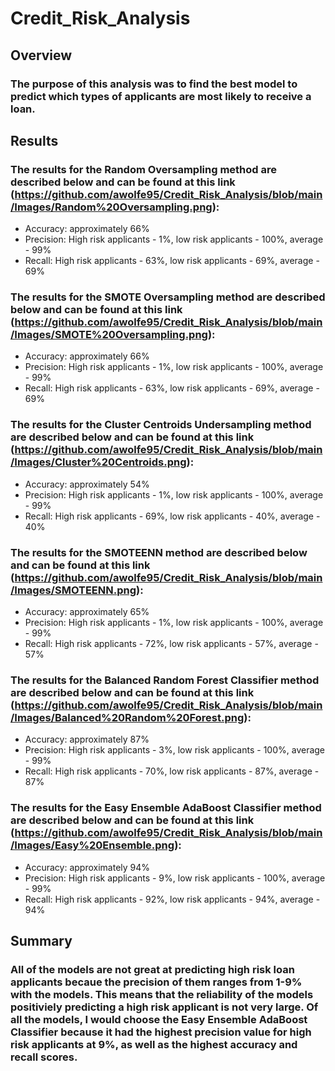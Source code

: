 # Credit_Risk_Analysis

## Overview
### The purpose of this analysis was to find the best model to predict which types of applicants are most likely to receive a loan. 

## Results
### The results for the Random Oversampling method are described below and can be found at this link (https://github.com/awolfe95/Credit_Risk_Analysis/blob/main/Images/Random%20Oversampling.png):
* Accuracy: approximately 66%
* Precision: High risk applicants - 1%, low risk applicants - 100%, average - 99%
* Recall: High risk applicants - 63%, low risk applicants - 69%, average - 69%
### The results for the SMOTE Oversampling method are described below and can be found at this link (https://github.com/awolfe95/Credit_Risk_Analysis/blob/main/Images/SMOTE%20Oversampling.png):
* Accuracy: approximately 66%
* Precision: High risk applicants - 1%, low risk applicants - 100%, average - 99%
* Recall: High risk applicants - 63%, low risk applicants - 69%, average - 69%
### The results for the Cluster Centroids Undersampling method are described below and can be found at this link (https://github.com/awolfe95/Credit_Risk_Analysis/blob/main/Images/Cluster%20Centroids.png):
* Accuracy: approximately 54%
* Precision: High risk applicants - 1%, low risk applicants - 100%, average - 99%
* Recall: High risk applicants - 69%, low risk applicants - 40%, average - 40%
### The results for the SMOTEENN method are described below and can be found at this link (https://github.com/awolfe95/Credit_Risk_Analysis/blob/main/Images/SMOTEENN.png):
* Accuracy: approximately 65%
* Precision: High risk applicants - 1%, low risk applicants - 100%, average - 99%
* Recall: High risk applicants - 72%, low risk applicants - 57%, average - 57%
### The results for the Balanced Random Forest Classifier method are described below and can be found at this link (https://github.com/awolfe95/Credit_Risk_Analysis/blob/main/Images/Balanced%20Random%20Forest.png):
* Accuracy: approximately 87%
* Precision: High risk applicants - 3%, low risk applicants - 100%, average - 99%
* Recall: High risk applicants - 70%, low risk applicants - 87%, average - 87%
### The results for the Easy Ensemble AdaBoost Classifier method are described below and can be found at this link (https://github.com/awolfe95/Credit_Risk_Analysis/blob/main/Images/Easy%20Ensemble.png):
* Accuracy: approximately 94%
* Precision: High risk applicants - 9%, low risk applicants - 100%, average - 99%
* Recall: High risk applicants - 92%, low risk applicants - 94%, average - 94%

## Summary
### All of the models are not great at predicting high risk loan applicants becaue the precision of them ranges from 1-9% with the models. This means that the reliability of the models positiviely predicting a high risk applicant is not very large. Of all the models, I would choose the Easy Ensemble AdaBoost Classifier because it had the highest precision value for high risk applicants at 9%, as well as the highest accuracy and recall scores. 











